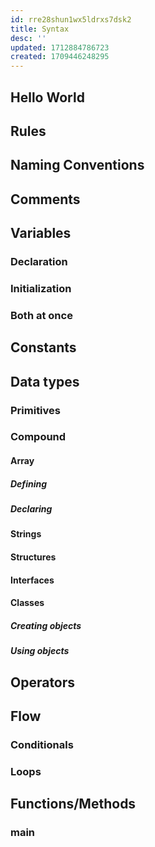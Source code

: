 ```yaml
---
id: rre28shun1wx5ldrxs7dsk2
title: Syntax
desc: ''
updated: 1712884786723
created: 1709446248295
---
```


## Hello World

## Rules

## Naming Conventions

## Comments

## Variables 

### Declaration

### Initialization

### Both at once

## Constants

## Data types

### Primitives

### Compound
 
#### Array

##### Defining

##### Declaring

#### Strings



#### Structures
#### Interfaces

#### Classes

##### Creating objects

##### Using objects



## Operators

## Flow

### Conditionals

### Loops

## Functions/Methods

### main



